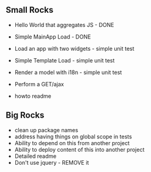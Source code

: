 
## Small Rocks
- Hello World that aggregates JS - DONE
- Simple MainApp Load - DONE

- Load an app with two widgets - simple unit test
- Simple Template Load - simple unit test
- Render a model with i18n - simple unit test
- Perform a GET/ajax
- howto readme



## Big Rocks
- clean up package names
- address having things on global scope in tests
- Ability to depend on this from another project
- Ability to deploy content of this into another project
- Detailed readme
- Don't use jquery - REMOVE it